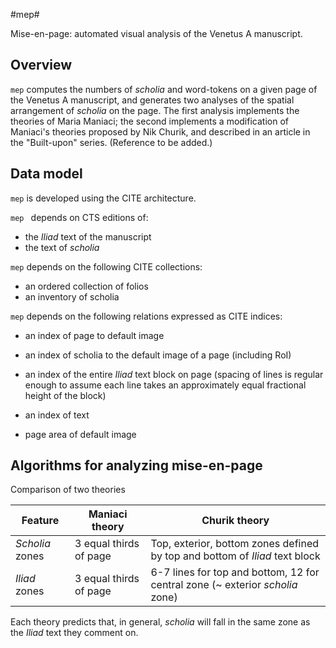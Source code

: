#mep#

Mise-en-page:  automated visual analysis of the Venetus A manuscript.

## Overview ##

`mep` computes the numbers of *scholia* and word-tokens on a given page of the Venetus A manuscript, and generates two analyses of the spatial arrangement of *scholia* on the page.  The first analysis implements the theories of Maria Maniaci;  the second implements a modification of Maniaci's theories proposed by Nik Churik, and described in an article in the "Built-upon" series.  (Reference to be added.)

## Data model ##

`mep` is developed using the CITE architecture.


`mep ` depends on CTS editions of:

- the *Iliad* text of the manuscript
- the text of *scholia* 


`mep` depends on the following CITE collections:

- an ordered collection of folios
- an inventory of scholia 

`mep` depends on the following relations expressed as CITE indices:

- an index of page to default image
- an index of scholia to the default image of a page (including RoI)
- an index of the entire *Iliad* text block on page (spacing of lines is regular enough to assume each line takes an approximately equal fractional height of the block)
- an index of text

- page area of default image


## Algorithms for analyzing mise-en-page ##

Comparison of two theories

| Feature | Maniaci theory | Churik theory |
|---------|----------------|---------------|
| *Scholia* zones | 3 equal thirds of page | Top, exterior, bottom zones defined by top and bottom of *Iliad* text block |
| *Iliad* zones | 3 equal thirds of page | 6-7 lines for top and bottom, 12 for central zone (~ exterior  *scholia* zone) |

Each theory predicts that, in general, *scholia* will fall in the same zone as the *Iliad* text they comment on.








